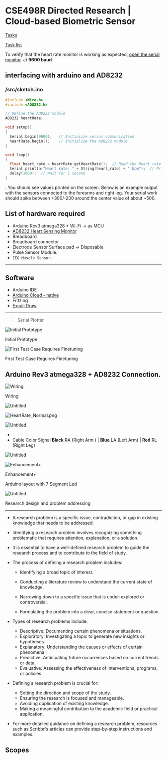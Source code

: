 # CSE498R Directed Research | Cloud-based Biometric Sensor


[Tasks](https://www.notion.so/ab800a73cf014937b95d28b0d7752da7)

[Task list](https://www.notion.so/ab800a73cf014937b95d28b0d7752da7)

To verify that the heart rate monitor is working as expected, [open the serial monitor](https://learn.sparkfun.com/tutorials/terminal-basics/arduino-serial-monitor-windows-mac-linux)
 at **9600 baud**

## interfacing with arduino and AD8232

### **/src/sketch.ino**

```cpp
#include <Wire.h>
#include <AD8232.h>

// Define the AD8232 module
AD8232 heartRate;

void setup()
{
  Serial.begin(9600);   // Initialize serial communication
  heartRate.begin();    // Initialize the AD8232 module
}

void loop()
{
  float heart_rate = heartRate.getHeartRate();  // Read the heart rate value
  Serial.println("Heart rate: " + String(heart_rate) + " bpm");  // Print the heart rate value
  delay(1000);  // Wait for 1 second
}
```

. You should see values printed on the screen. Below is an example output with the sensors connected to the forearms and right leg. Your serial work should spike between +300/-200 around the center value of about ~500.

## List of hardware required

- Arduino Rev3 atmega328  + Wi-Fi  → as MCU
- [AD8232 Heart Sensing Monitor](https://www.analog.com/en/products/ad8232.html)
- Breadboard
- Breadboard connector
- Electrode Sensor Surface pad → Disposable
- Pulse Sensor Module.
- `EEG Muscle Sensor.`

---

## **Software**

- Arduino IDE
- [Arduino Cloud - native](https://cloud.arduino.cc/home/?get-started=true)
- Fritzing
- [Excali Draw](https://excalidraw.com/)

 

---

> Serial Plotter
> 

![Initial Prototype](https://s3-us-west-2.amazonaws.com/secure.notion-static.com/00037f21-75d7-4f20-9080-6f4012dd424c/296935907_564970585168162_8227733148751023666_n.png)

Initial Prototype

![First Test Case Requires Finetuning](https://s3-us-west-2.amazonaws.com/secure.notion-static.com/48fc0350-1b47-46ba-8340-343493999089/274212130_436201271632733_8440882447172100438_n.png)

First Test Case Requires Finetuning

## Arduino Rev3 atmega328 + AD8232 Connection.

![Wiring ](https://s3-us-west-2.amazonaws.com/secure.notion-static.com/f1a9496a-8597-4978-8c61-0a3c9d8c5615/Untitled.jpeg)

Wiring 

![Untitled](https://s3-us-west-2.amazonaws.com/secure.notion-static.com/080bc427-135b-4308-bc45-9b9b6b1c4cd4/Untitled.png)

![HeartRate_Normal.png](https://s3-us-west-2.amazonaws.com/secure.notion-static.com/90b1ef18-734e-4b93-aa98-ad7b6df99b26/HeartRate_Normal.png)

![Untitled](https://s3-us-west-2.amazonaws.com/secure.notion-static.com/708e4173-88c1-41b7-b976-b6efcb2ed370/Untitled.png)

- 
- Cable Color Signal **Black** RA (Right Arm ) | **Blue** LA (Left Arm) | **Red** RL (Right Leg)

![Untitled](https://s3-us-west-2.amazonaws.com/secure.notion-static.com/c8aa6b52-07e1-4816-abab-531831b076a7/Untitled.png)

![Enhancement+](https://s3-us-west-2.amazonaws.com/secure.notion-static.com/92daf233-71b4-48c7-ab0b-f60795f85a5e/Untitled.png)

Enhancement+

Arduino layout with 7 Segment Led 

![Untitled](https://s3-us-west-2.amazonaws.com/secure.notion-static.com/2284e2e0-9bc4-458a-9863-9e2b902f71fa/Untitled.png)


Research design and problem addressing

-----------------


- A research problem is a specific issue, contradiction, or gap in existing knowledge that needs to be addressed.

- Identifying a research problem involves recognizing something problematic that requires attention, explanation, or a solution.

- It is essential to have a well-defined research problem to guide the research process and to contribute to the field of study.

- The process of defining a research problem includes:

  - Identifying a broad topic of interest.

  - Conducting a literature review to understand the current state of knowledge.
  - Narrowing down to a specific issue that is under-explored or controversial.
  - Formulating the problem into a clear, concise statement or question.
- Types of research problems include:
  - Descriptive: Documenting certain phenomena or situations.
  - Exploratory: Investigating a topic to generate new insights or hypotheses.
  - Explanatory: Understanding the causes or effects of certain phenomena.
  - Predictive: Anticipating future occurrences based on current trends or data.
  - Evaluative: Assessing the effectiveness of interventions, programs, or policies.
- Defining a research problem is crucial for:
  - Setting the direction and scope of the study.
  - Ensuring the research is focused and manageable.
  - Avoiding duplication of existing knowledge.
  - Making a meaningful contribution to the academic field or practical application.
- For more detailed guidance on defining a research problem, resources such as Scribbr's articles can provide step-by-step instructions and examples.


## Scopes





